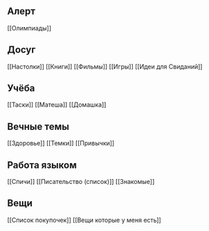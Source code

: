 ## Алерт
[[Олимпиады]]
## Досуг
[[Настолки]]
[[Книги]]
[[Фильмы]]
[[Игры]]
[[Идеи для Свиданий]]
## Учёба
[[Таски]]
[[Матеша]]
[[Домашка]]
## Вечные темы
[[Здоровье]]
[[Темки]]
[[Привычки]]
## Работа языком
[[Спичи]]
[[Писательство (список)]]
[[Знакомые]]
## Вещи
[[Список покупочек]]
[[Вещи которые у меня есть]]
